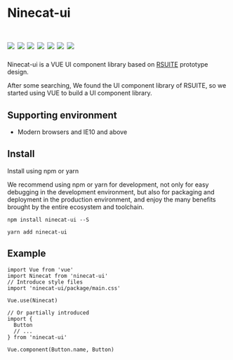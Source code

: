 <h1>
Ninecat-ui
</h1>
    <h1>
      <img
        class="logo"
        src="https://avatars3.githubusercontent.com/u/51054939?s=400&u=8d6342ba8bf5106086c26318ee290452501c6dff&v=4"
      >
      <img src="https://travis-ci.com/ninecat-ui/ninecat-ui.svg?branch=master">
      <img src="https://codecov.io/gh/ninecat-ui/ninecat-ui/branch/master/graph/badge.svg">
      <img src="https://img.shields.io/npm/dt/ninecat-ui">
      <img src="https://img.shields.io/badge/license-MIT-000000.svg">
      <img src="https://img.shields.io/badge/webpack-4-blue.svg">
      <img src="https://img.shields.io/badge/vue-2.6.10-green.svg">
</h1>



Ninecat-ui is a VUE UI component library based on <a href="https://rsuitejs.com/design/default" target="_blank">RSUITE</a> prototype design.

After some searching, We found the UI component library of RSUITE, so we started using VUE to build a UI component library.


## Supporting environment
 - Modern browsers and IE10 and above

## Install

Install using npm or yarn

We recommend using npm or yarn for development, not only for easy debugging in the development environment, but also for packaging and deployment in the production environment, and enjoy the many benefits brought by the entire ecosystem and toolchain.

`npm install ninecat-ui --S`

`yarn add ninecat-ui`

## Example

```
import Vue from 'vue'
import Ninecat from 'ninecat-ui'
// Introduce style files
import 'ninecat-ui/package/main.css'

Vue.use(Ninecat)

// Or partially introduced
import {
  Button
  // ...
} from 'ninecat-ui'

Vue.component(Button.name, Button)
```